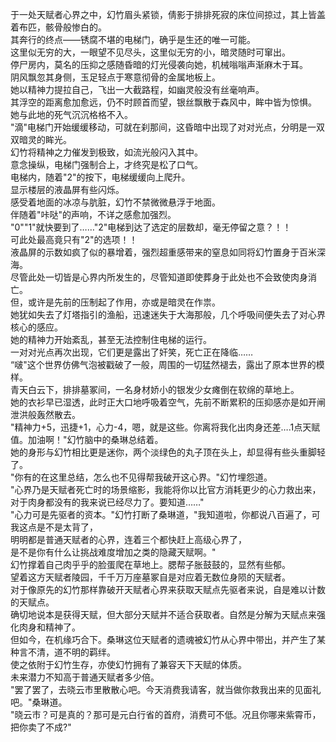 于一处天赋者心界之中，幻竹眉头紧锁，倩影于排排死寂的床位间掠过，其上皆盖着布匹，骸骨般惨白的。  
其奔行的终点——锈腐不堪的电梯门，确乎是生还的唯一可能。  
这里似无穷的大，一眼望不见尽头，这里似无穷的小，暗灵随时可窜出。  
停尸房内，莫名的压抑之感随昏暗的灯光侵袭向她，机械嗡嗡声渐麻木于耳。  
阴风飘忽其身侧，玉足轻点于寒意彻骨的金属地板上。  
她以精神力提拉自己，飞出一大截路程，如幽灵般没有丝毫响声。  
其浮空的距离愈加愈远，仍不时顾首而望，银丝飘散于森风中，眸中皆为惊惧。  
她与此地的死气沉沉格格不入。  
"滴"电梯门开始缓缓移动，可就在刹那间，这昏暗中出现了对对光点，分明是一双双暗灵的眸光。  
幻竹将精神之力催发到极致，如流光般闪入其中。  
意念操纵，电梯门强制合上，才终究是松了口气。  
电梯内，随着"2"的按下，电梯缓缓向上爬升。  
显示楼层的液晶屏有些闪烁。  
感受着地面的冰凉与肮脏，幻竹不禁微微悬浮于地面。  
伴随着"咔哒"的声响，不详之感愈加强烈。  
"0""1"就快要到了……"2"电梯到达了选定的层数却，毫无停留之意？！！  
可此处最高竟只有"2"的选项！！  
液晶屏的示数如疯了似的暴增着，强烈超重感带来的窒息如同将幻竹置身于百米深海。  
尽管此处一切皆是心界内所发生的，尽管知道即使葬身于此处也不会致使肉身消亡。  
但，或许是先前的压制起了作用，亦或是暗灵在作祟。  
她犹如失去了灯塔指引的渔船，迅速迷失于大海那般，几个呼吸间便失去了对心界核心的感应。  
她的精神力开始紊乱，甚至无法控制住电梯的运行。  
一对对光点再次出现，它们更是露出了奸笑，死亡正在降临……  
“啵"这个世界仿佛气泡被戳破了一般，周围的一切猛然褪去，露出了原本世界的模样。  
青天白云下，排排墓冢间，一名身材娇小的银发少女瘫倒在软绵的草地上。  
她的衣衫早已湿透，此时正大口地呼吸着空气，先前不断累积的压抑感亦是如开闸泄洪般轰然散去。  
"精神力+5，迅捷+1，心力-4，嗯，就是这些。你离将我化出肉身还差….1点天赋值。加油啊！"幻竹脑中的桑琳总结着。  
她的身形与幻竹相比更是迷你，两个淡绿色的丸子顶在头上，却显得有些头重脚轻了。  
"你有的在这里总结，怎么也不见得帮我破开这心界。"幻竹埋怨道。  
"心界乃是天赋者死亡时的场景缩影，我能将你以比官方消耗更少的心力救出来，对于肉身都没有的我来说已经尽力了。要知道……"  
"心力可是先驱者的资本。"幻竹打断了桑琳道，"我知道啦，你都说八百遍了，可我这点是不是太背了，  
明明都是普通天赋者的心界，连着三个都快赶上高级心界了，  
是不是你有什么让挑战难度增加之类的隐藏天赋啊。"  
幻竹撑着自己肉乎乎的脸蛋爬在草地上。腮帮子胀鼓鼓的，显然有些郁。  
望着这方天赋者陵园，千千万万座墓冢自是对应着无数位身陨的天赋者。  
对于像原先的幻竹那样靠破开天赋者心界来获取天赋点先驱者来说，自是难以计数的天赋点。  
确切地说本是获得天赋，但大部分天赋并不适合获取者。自然是分解为天赋点来强化肉身和精神了。  
但如今，在机缘巧合下。桑琳这位天赋者的遗魂被幻竹从心界中带出，并产生了某种言不清，道不明的羁绊。  
使之依附于幻竹生存，亦使幻竹拥有了兼容天下天赋的体质。  
未来潜力不知高于普通天赋者多少倍。  
"罢了罢了，去晓云市里散散心吧。今天消费我请客，就当做你救我出来的见面礼吧。"桑琳道。  
"晓云市？可是真的？那可是元白行省的首府，消费可不低。况且你哪来紫霄币，把你卖了不成?"  
